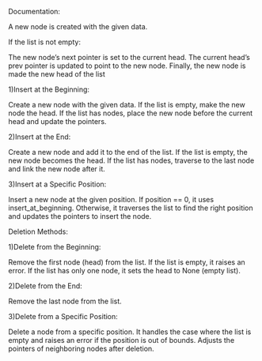 Documentation:

A new node is created with the given data.

If the list is not empty:

The new node’s next pointer is set to the current head.
The current head’s prev pointer is updated to point to the new node.
Finally, the new node is made the new head of the list

1)Insert at the Beginning:

Create a new node with the given data.
If the list is empty, make the new node the head.
If the list has nodes, place the new node before the current head and update the pointers.

2)Insert at the End:

Create a new node and add it to the end of the list.
If the list is empty, the new node becomes the head.
If the list has nodes, traverse to the last node and link the new node after it.

3)Insert at a Specific Position:

Insert a new node at the given position.
If position == 0, it uses insert_at_beginning.
Otherwise, it traverses the list to find the right position and updates the pointers to insert the node.

Deletion Methods:

1)Delete from the Beginning:

Remove the first node (head) from the list.
If the list is empty, it raises an error.
If the list has only one node, it sets the head to None (empty list).

2)Delete from the End:

Remove the last node from the list.

3)Delete from a Specific Position:

Delete a node from a specific position.
It handles the case where the list is empty and raises an error if the position is out of bounds.
Adjusts the pointers of neighboring nodes after deletion.


